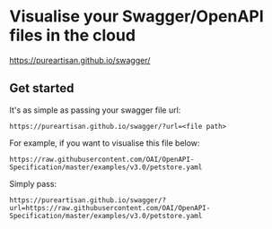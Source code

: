 # Visualise your Swagger/OpenAPI files in the cloud

https://pureartisan.github.io/swagger/

## Get started

It's as simple as passing your swagger file url:

```
https://pureartisan.github.io/swagger/?url=<file path>
```

For example, if you want to visualise this file below:
```
https://raw.githubusercontent.com/OAI/OpenAPI-Specification/master/examples/v3.0/petstore.yaml
```
Simply pass:
```
https://pureartisan.github.io/swagger/?url=https://raw.githubusercontent.com/OAI/OpenAPI-Specification/master/examples/v3.0/petstore.yaml
```
